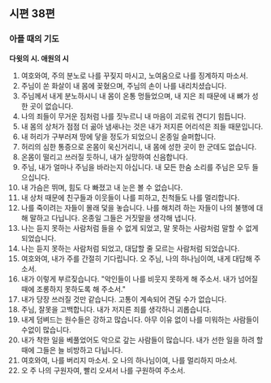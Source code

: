 ## 시편 38편

### 아플 때의 기도
**다윗의 시. 애원의 시**
1. 여호와여, 주의 분노로 나를 꾸짖지 마시고, 노여움으로 나를 징계하지 마소서.
2. 주님이 쏜 화살이 내 몸에 꽂혔으며, 주님의 손이 나를 내리치셨습니다.
3. 주님께서 내게 분노하시니 내 몸이 온통 멍들었으며, 내 지은 죄 때문에 내 뼈가 성한 곳이 없습니다.
4. 나의 죄들이 무거운 짐처럼 나를 짓누르니 내 마음이 괴로워 견디기 힘듭니다.
5. 내 몸의 상처가 점점 더 곪아 냄새나는 것은 내가 저지른 어리석은 죄들 때문입니다.
6. 내 허리가 구부러져 땅에 닿을 정도가 되었으니 온종일 슬퍼합니다.
7. 허리의 심한 통증으로 온몸이 욱신거리니, 내 몸에 성한 곳이 한 군데도 없습니다.
8. 온몸이 떨리고 쓰러질 듯하니, 내가 실망하여 신음합니다.
9. 주님, 내가 얼마나 주님을 바라는지 아십니다. 내 모든 한숨 소리를 주님은 모두 들으십니다.
10. 내 가슴은 뛰며, 힘도 다 빠졌고 내 눈은 볼 수 없습니다.
11. 내 상처 때문에 친구들과 이웃들이 나를 피하고, 친척들도 나를 멀리합니다.
12. 나를 죽이려는 자들이 몰래 덫을 놓습니다. 나를 해치려 하는 자들이 나의 불행에 대해 말하고 다닙니다. 온종일 그들은 거짓말을 생각해 냅니다.
13. 나는 듣지 못하는 사람처럼 들을 수 없게 되었고, 말 못하는 사람처럼 말할 수 없게 되었습니다.
14. 나는 듣지 못하는 사람처럼 되었고, 대답할 줄 모르는 사람처럼 되었습니다.
15. 여호와여, 내가 주를 간절히 기다립니다. 오 주님, 나의 하나님이여, 내게 대답해 주소서.
16. 내가 이렇게 부르짖습니다. "악인들이 나를 비웃지 못하게 해 주소서. 내가 넘어질 때에 조롱하지 못하도록 해 주소서."
17. 내가 당장 쓰러질 것만 같습니다. 고통이 계속되어 견딜 수가 없습니다.
18. 주님, 잘못을 고백합니다. 내가 저지른 죄를 생각하니 괴롭습니다.
19. 내게 덤벼드는 원수들은 강하고 많습니다. 아무 이유 없이 나를 미워하는 사람들이 수없이 많습니다.
20. 내가 착한 일을 베풀었어도 악으로 갚는 사람들이 많습니다. 내가 선한 일을 하려 할 때에 그들은 늘 비방하고 다닙니다.
21. 여호와여, 나를 버리지 마소서. 오 나의 하나님이여, 나를 멀리하지 마소서.
22. 오 주 나의 구원자여, 빨리 오셔서 나를 구원하여 주소서.
